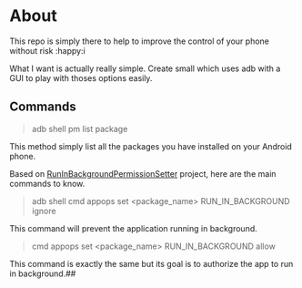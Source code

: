 # About

This repo is simply there to help to improve the control of your phone without risk :happy:i

What I want is actually really simple. Create small which uses adb with a GUI to play with thoses options easily.


## Commands

> adb shell pm list package

This method simply list all the packages you have installed on your Android phone.

Based on [RunInBackgroundPermissionSetter](https://github.com/MrBIMC/RunInBackgroundPermissionSetter) project, here are the main commands to know.

> adb shell cmd appops set \<package_name\> RUN_IN_BACKGROUND ignore

This command will prevent the application running in background.

> cmd appops set \<package_name\> RUN_IN_BACKGROUND allow

This command is exactly the same but its goal is to authorize the app to run in background.##
